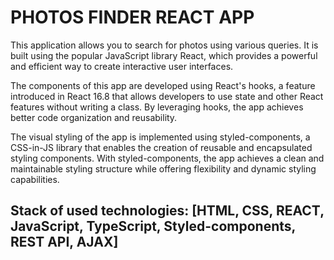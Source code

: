 # PHOTOS FINDER REACT APP

This application allows you to search for photos using various queries. It is built using the popular JavaScript library React, which provides a powerful and efficient way to create interactive user interfaces.

The components of this app are developed using React's hooks, a feature introduced in React 16.8 that allows developers to use state and other React features without writing a class. By leveraging hooks, the app achieves better code organization and reusability.

The visual styling of the app is implemented using styled-components, a CSS-in-JS library that enables the creation of reusable and encapsulated styling components. With styled-components, the app achieves a clean and maintainable styling structure while offering flexibility and dynamic styling capabilities.

## Stack of used technologies: [HTML, CSS, REACT, JavaScript, TypeScript, Styled-components, REST API, AJAX]
